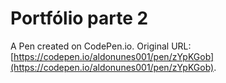 # Portfólio parte 2

A Pen created on CodePen.io. Original URL: [https://codepen.io/aldonunes001/pen/zYpKGob](https://codepen.io/aldonunes001/pen/zYpKGob).


